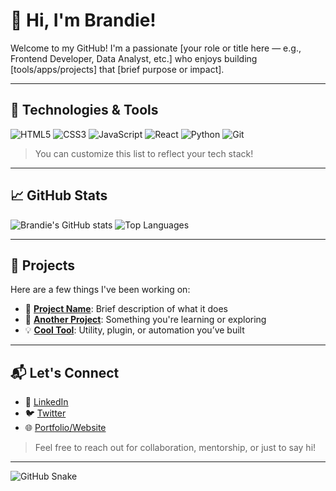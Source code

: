 
<!--
**Brandie1/Brandie1** is a ✨ _special_ ✨ repository because its `README.md` (this file) appears on your GitHub profile.

Here are some ideas to get you started:

- 🔭 I’m currently working on ...
- 🌱 I’m currently learning ...
- 👯 I’m looking to collaborate on ...
- 🤔 I’m looking for help with ...
- 💬 Ask me about ...
- 📫 How to reach me: ...
- 😄 Pronouns: ...
- ⚡ Fun fact: ...
-->

# 👋 Hi, I'm Brandie!

Welcome to my GitHub! I'm a passionate [your role or title here — e.g., Frontend Developer, Data Analyst, etc.] who enjoys building [tools/apps/projects] that [brief purpose or impact].

---

## 🔧 Technologies & Tools

![HTML5](https://img.shields.io/badge/-HTML5-E34F26?logo=html5&logoColor=white&style=flat)
![CSS3](https://img.shields.io/badge/-CSS3-1572B6?logo=css3&logoColor=white&style=flat)
![JavaScript](https://img.shields.io/badge/-JavaScript-F7DF1E?logo=javascript&logoColor=black&style=flat)
![React](https://img.shields.io/badge/-React-61DAFB?logo=react&logoColor=black&style=flat)
![Python](https://img.shields.io/badge/-Python-3776AB?logo=python&logoColor=white&style=flat)
![Git](https://img.shields.io/badge/-Git-F05032?logo=git&logoColor=white&style=flat)

> You can customize this list to reflect your tech stack!

---

## 📈 GitHub Stats

![Brandie's GitHub stats](https://github-readme-stats.vercel.app/api?username=Brandie1&show_icons=true&theme=github_dark)
![Top Languages](https://github-readme-stats.vercel.app/api/top-langs/?username=Brandie1&layout=compact&theme=github_dark)

---

## 🚀 Projects

Here are a few things I've been working on:

- 🔭 [**Project Name**](#): Brief description of what it does
- 🌱 [**Another Project**](#): Something you're learning or exploring
- 💡 [**Cool Tool**](#): Utility, plugin, or automation you’ve built

---

## 📬 Let's Connect

- 💼 [LinkedIn](https://www.linkedin.com/in/your-profile)
- 🐦 [Twitter](https://twitter.com/your-handle)
- 🌐 [Portfolio/Website](https://yourwebsite.com)

> Feel free to reach out for collaboration, mentorship, or just to say hi!

---

<!-- Optional: GitHub contribution snake graph -->
![GitHub Snake](https://github.com/Brandie1/Brandie1/blob/output/github-contribution-grid-snake.svg)
